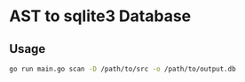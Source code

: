 # AST to sqlite3 Database

## Usage

```bash
go run main.go scan -D /path/to/src -o /path/to/output.db
```
